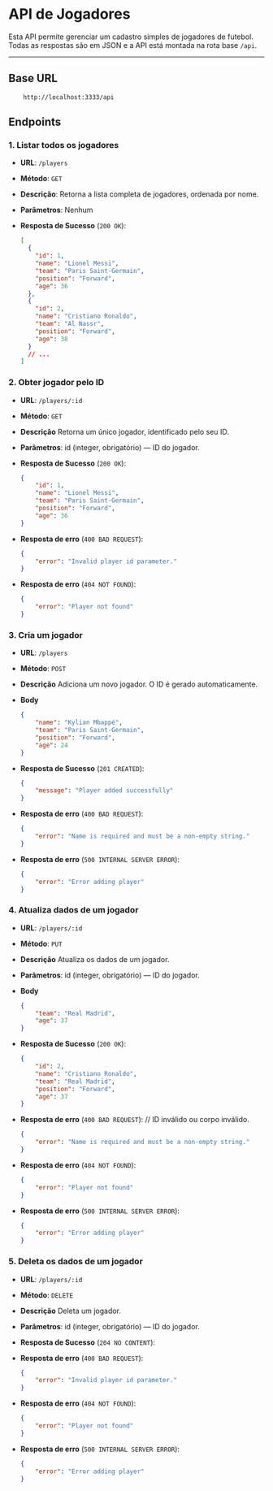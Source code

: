 # API de Jogadores

Esta API permite gerenciar um cadastro simples de jogadores de futebol.  
Todas as respostas são em JSON e a API está montada na rota base `/api`.

---

## Base URL

```
    http://localhost:3333/api
```

## Endpoints

### 1. Listar todos os jogadores

- **URL**: `/players`
- **Método**: `GET`
- **Descrição**: Retorna a lista completa de jogadores, ordenada por nome.
- **Parâmetros**: Nenhum
- **Resposta de Sucesso** (`200 OK`):

  ```json
  [
    {
      "id": 1,
      "name": "Lionel Messi",
      "team": "Paris Saint‑Germain",
      "position": "Forward",
      "age": 36
    },
    {
      "id": 2,
      "name": "Cristiano Ronaldo",
      "team": "Al Nassr",
      "position": "Forward",
      "age": 38
    }
    // ...
  ]
  ```

### 2. Obter jogador pelo ID

- **URL**: `/players/:id`
- **Método**: `GET`
- **Descrição** Retorna um único jogador, identificado pelo seu ID.
- **Parâmetros**: id (integer, obrigatório) — ID do jogador.
- **Resposta de Sucesso** (`200 OK`):

    ```json
    {
        "id": 1,
        "name": "Lionel Messi",
        "team": "Paris Saint‑Germain",
        "position": "Forward",
        "age": 36
    }

    ```

- **Resposta de erro** (`400 BAD REQUEST`):

    ```json
    {
        "error": "Invalid player id parameter." 
    }

    ```

- **Resposta de erro** (`404 NOT FOUND`):

    ```json
    {
        "error": "Player not found" 
    }

    ```

### 3. Cria um jogador

- **URL**: `/players`
- **Método**: `POST`
- **Descrição** Adiciona um novo jogador. O ID é gerado automaticamente.
- **Body**
    ```json
    {
        "name": "Kylian Mbappé",
        "team": "Paris Saint‑Germain",
        "position": "Forward",
        "age": 24
    }

- **Resposta de Sucesso** (`201 CREATED`):

    ```json
    {
        "message": "Player added successfully"
    }

    ```

- **Resposta de erro** (`400 BAD REQUEST`):

    ```json
    {
        "error": "Name is required and must be a non-empty string." 
    }

    ```

- **Resposta de erro** (`500 INTERNAL SERVER ERROR`):

    ```json
    {
        "error": "Error adding player" 
    }

    ```

### 4. Atualiza dados de um jogador

- **URL**: `/players/:id`
- **Método**: `PUT`
- **Descrição** Atualiza os dados de um jogador.
- **Parâmetros**: id (integer, obrigatório) — ID do jogador.
- **Body**
    ```json
    {
        "team": "Real Madrid",
        "age": 37
    }

- **Resposta de Sucesso** (`200 OK`):

    ```json
    {
        "id": 2,
        "name": "Cristiano Ronaldo",
        "team": "Real Madrid",
        "position": "Forward",
        "age": 37
    }

    ```

- **Resposta de erro** (`400 BAD REQUEST`): // ID inválido ou corpo inválido.

    ```json
    {
        "error": "Name is required and must be a non-empty string." 
    }

    ```

- **Resposta de erro** (`404 NOT FOUND`):

    ```json
    {
        "error": "Player not found" 
    }


- **Resposta de erro** (`500 INTERNAL SERVER ERROR`):

    ```json
    {
        "error": "Error adding player" 
    }

    ```

### 5. Deleta os dados de um jogador

- **URL**: `/players/:id`
- **Método**: `DELETE`
- **Descrição** Deleta um jogador.
- **Parâmetros**: id (integer, obrigatório) — ID do jogador.

- **Resposta de Sucesso** (`204 NO CONTENT`):

- **Resposta de erro** (`400 BAD REQUEST`):

    ```json
    {
        "error": "Invalid player id parameter." 
    }

    ```

- **Resposta de erro** (`404 NOT FOUND`):

    ```json
    {
        "error": "Player not found" 
    }


- **Resposta de erro** (`500 INTERNAL SERVER ERROR`):

    ```json
    {
        "error": "Error adding player" 
    }

    ```
